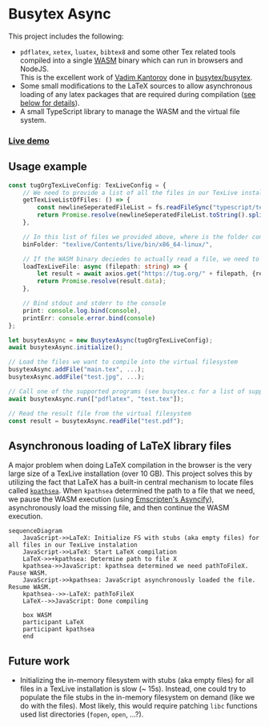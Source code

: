 # Busytex Async

This project includes the following:

- `pdflatex`, `xetex`, `luatex`, `bibtex8` and some other Tex related tools compiled into a single [WASM](https://de.wikipedia.org/wiki/WebAssembly) binary which can run in browsers and NodeJS.<br>
      This is the excellent work of [Vadim Kantorov](https://github.com/vadimkantorov) done in [busytex/busytex](https://github.com/busytex/busytex).
- Some small modifications to the LaTeX sources to allow asynchronous loading of any latex packages that are required during compilation ([see below for details](#asynchronous-loading-of-latex-library-files)).
- A small TypeScript library to manage the WASM and the virtual file system.

### [Live demo](https://bnw.github.io/busytex-async/example/)


Usage example
-----
```typescript
const tugOrgTexLiveConfig: TexLiveConfig = {
    // We need to provide a list of all the files in our TexLive installation
    getTexLiveListOfFiles: () => {
        const newlineSeperatedFileList = fs.readFileSync("typescript/test/assets/TexLiveFilesTugOrg.txt");
        return Promise.resolve(newlineSeperatedFileList.toString().split("\n"));
    },

    // In this list of files we provided above, where is the folder containing the binaries?
    binFolder: "texlive/Contents/live/bin/x86_64-linux/",

    // If the WASM binary deciedes to actually read a file, we need to provide it.
    loadTexLiveFile: async (filepath: string) => {
        let result = await axios.get("https://tug.org/" + filepath, {responseType: 'arraybuffer'});
        return Promise.resolve(result.data);
    },

    // Bind stdout and stderr to the console
    print: console.log.bind(console),
    printErr: console.error.bind(console)
};

let busytexAsync = new BusytexAsync(tugOrgTexLiveConfig);
await busytexAsync.initialize();

// Load the files we want to compile into the virtual filesystem
busytexAsync.addFile("main.tex", ...);
busytexAsync.addFile("test.jpg", ...);

// Call one of the supported programs (see busytex.c for a list of supported programs)
await busytexAsync.run(["pdflatex", "test.tex"]);

// Read the result file from the virtual filesystem
const result = busytexAsync.readFile("test.pdf");
```

Asynchronous loading of LaTeX library files
-----
A major problem when doing LaTeX compilation in the browser is the very large size of a TexLive installation (over 10 GB).
This project solves this by utilizing the fact that LaTeX has a built-in central mechanism to locate files called [`kpathsea`](https://tug.org/kpathsea/).
When `kpathsea` determined the path to a file that we need, we pause the WASM execution (using [Emscripten's Asyncify](https://emscripten.org/docs/porting/asyncify.html)),
asynchronously load the missing file, and then continue the WASM execution.

```mermaid
sequenceDiagram
    JavaScript->>LaTeX: Initialize FS with stubs (aka empty files) for all files in our TexLive instalation
    JavaScript->>LaTeX: Start LaTeX compilation
    LaTeX->>+kpathsea: Determine path to file X
    kpathsea->>JavaScript: kpathsea determined we need pathToFileX. Pause WASM.
    JavaScript->>kpathsea: JavaScript asynchronously loaded the file. Resume WASM.
    kpathsea-->>-LaTeX: pathToFileX
    LaTeX-->>JavaScript: Done compiling

    box WASM
    participant LaTeX
    participant kpathsea
    end
```

Future work
-----
* Initializing the in-memory filesystem with stubs (aka empty files) for all files in a TexLive installation is slow (~ 15s).
  Instead, one could try to populate the file stubs in the in-memory filesystem on demand (like we do with the files).
  Most likely, this would require patching `libc` functions used list directories (`fopen`, `open`, ...?).
  
